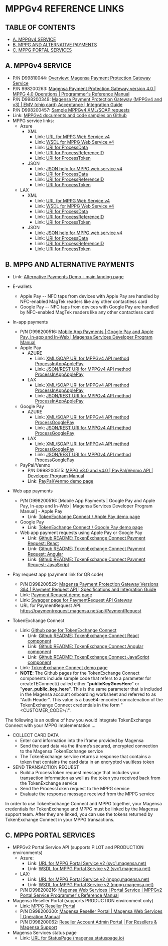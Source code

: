 # MPPGv4 REFERENCE LINKS

## TABLE OF CONTENTS

- [A. MPPGv4 SERVICE](#A-MPPGv4-SERVICE)
- [B. MPPG AND ALTERNATIVE PAYMENTS](#B-MPPG-AND-ALTERNATIVE-PAYMENTS)
- [C. MPPG PORTAL SERVICES](#C-MPPG-PORTAL-SERVICES)

## A. MPPGv4 SERVICE

- P/N D99810044: [Overview: Magensa Payment Protection Gateway Service](https://www.magtek.com/content/documentationfiles/d99810044.pdf)
- P/N 998200263: [Magensa Payment Protection Gateway version 4.0 | MPPG 4.0 Operations | Programmer's Reference Manual](https://www.magtek.com/Content/DocumentationFiles/D998200263.pdf)
- P/N D998200349: [Magensa Payment Protection Gateway (MPPGv4 and v3) | EMV (chip card) Acceptance | Integration Guide](https://www.magtek.com/content/documentationfiles/d998200349.pdf)
- P/N D998200457: [Sample MPPGv4 XML/SOAP requests](https://www.magtek.com/Content/SoftwarePackages/D998200457.zip)
- Link: [MPPGv4 documents and code samples on Github](https://github.com/Magensa/MPPGv4/tree/master)
- MPPG service links:
  - Azure
    - XML
      - Link: [URL for MPPG Web Service v4](https://svc1.magensa.net/MPPGv4/MPPGv4Service.svc)
      - Link: [WSDL for MPPG Web Service v4](https://svc1.magensa.net/MPPGv4/MPPGv4Service.svc?WSDL)
      - Link: [URI for ProcessData](https://svc1.magensa.net/MPPGv4/MPPGv4Service.svc/ProcessData)
      - Link: [URI for ProcessReferenceID](https://svc1.magensa.net/MPPGv4/MPPGv4Service.svc/ProcessReferenceID)
      - Link: [URI for ProcessToken](https://svc1.magensa.net/MPPGv4/MPPGv4Service.svc/ProcessToken)
    - JSON
      - Link: [JSON help for MPPG web service v4](https://svc1.magensa.net/MPPGv4/MPPGv4Service.svc/JSON/help)
      - Link: [URI for ProcessData](https://svc1.magensa.net/MPPGv4/MPPGv4Service.svc/JSON/ProcessData)
      - Link: [URI for ProcessReferenceID](https://svc1.magensa.net/MPPGv4/MPPGv4Service.svc/JSON/ProcessReferenceID)
      - Link: [URI for ProcessToken](https://svc1.magensa.net/MPPGv4/MPPGv4Service.svc/JSON/ProcessToken)
  - LAX
    - XML
      - Link: [URL for MPPG Web Service v4](https://mppg.magensa.net/v4/MPPGv4Service.svc)
      - Link: [WSDL for MPPG Web Service v4](https://mppg.magensa.net/v4/MPPGv4Service.svc?WSDL)
      - Link: [URI for ProcessData](https://mppg.magensa.net/v4/MPPGv4Service.svc/ProcessData)
      - Link: [URI for ProcessReferenceID](https://mppg.magensa.net/v4/MPPGv4Service.svc/ProcessReferenceID)
      - Link: [URI for ProcessToken](https://mppg.magensa.net/v4/MPPGv4Service.svc/ProcessToken)
    - JSON
      - Link: [JSON help for MPPG web service v4](https://mppg.magensa.net/V4/MPPGv4Service.svc/JSON/help)
      - Link: [URI for ProcessData](https://mppg.magensa.net/V4/MPPGv4Service.svc/JSON/ProcessData)
      - Link: [URI for ProcessReferenceID](https://mppg.magensa.net/V4/MPPGv4Service.svc/JSON/ProcessReferenceID)
      - Link: [URI for ProcessToken](https://mppg.magensa.net/V4/MPPGv4Service.svc/JSON/ProcessToken)

## B. MPPG AND ALTERNATIVE PAYMENTS

- Link: [Alternative Payments Demo - main landing page](https://demo.magensa.net/tec)

- E-wallets
  - Apple Pay -- NFC taps from devices with Apple Pay are handled by NFC-enabled MagTek readers like any other contactless card
  - Google Pay -- NFC taps from devices with Google Pay are handled by NFC-enabled MagTek readers like any other contactless card

- In-app payments
  - P/N D998200516: [Mobile App Payments | Google Pay and Apple Pay, In-app and In-Web | Magensa Services Developer Program Manual](https://www.magtek.com/content/documentationfiles/d998200516.pdf)
  - Apple Pay
    - AZURE
      - Link: [XML/SOAP URI for MPPGv4 API method ProcessInAppApplePay](https://svc1.magensa.net/MPPGv4/MPPGv4Service.svc/ProcessInAppApplePay)
      - Link: [JSON/REST URI for MPPGv4 API method ProcessInAppApplePay](https://svc1.magensa.net/MPPGv4/MPPGv4Service.svc/JSON/ProcessInAppApplePay)
    - LAX
      - Link: [XML/SOAP URI for MPPGv4 API method ProcessInAppApplePay](https://mppg.magensa.net/V4/MPPGv4Service.svc/ProcessInAppApplePay)
      - Link: [JSON/REST URI for MPPGv4 API method ProcessInAppApplePay](https://mppg.magensa.net/V4/MPPGv4Service.svc/JSON/ProcessInAppApplePay)
  - Google Pay
    - AZURE
      - Link: [XML/SOAP URI for MPPGv4 API method ProcessGooglePay](https://svc1.magensa.net/MPPGv4/MPPGv4Service.svc/ProcessGooglePay)
      - Link: [JSON/REST URI for MPPGv4 API method ProcessGooglePay](https://svc1.magensa.net/MPPGv4/MPPGv4Service.svc/JSON/ProcessGooglePay)
    - LAX
      - Link: [XML/SOAP URI for MPPGv4 API method ProcessGooglePay](https://mppg.magensa.net/V4/MPPGv4Service.svc/ProcessGooglePay)
      - Link: [JSON/REST URI for MPPGv4 API method ProcessGooglePay](https://mppg.magensa.net/V4/MPPGv4Service.svc/JSON/ProcessGooglePay)
  - PayPal/Venmo
    - P/N D998200515: [MPPG v3.0 and v4.0 | PayPal/Venmo API | Developer Program Manual](https://www.magtek.com/content/documentationfiles/d998200515.pdf)
    - Link: [PayPal/Venmo demo page](https://demo.magensa.net/tec/paypal-venmo/paypal-venmo-request)

- Web app payments
  - P/N D998200516: [Mobile App Payments | Google Pay and Apple Pay, In-app and In-Web | Magensa Services Developer Program Manual]  - Apple Pay
    - Link: [TokenExchange Connect / Apple Pay demo page](https://demo.magensa.net/tec/tec-apple-pay/apple-pay-button)
  - Google Pay
    - Link: [TokenExchange Connect / Google Pay demo page](https://demo.magensa.net/tec/tec-google-pay/)
  - Web app payment requests using Apple Pay or Google Pay
    - Link: [Github README: TokenExchange Connect Payment Request: React](https://github.com/Magensa/te-connect-react/blob/master/TecPaymentRequestREADME.md)
    - Link: [Github README: TokenExchange Connect Payment Request: Angular](https://github.com/Magensa/te-connect-ng/blob/master/TecPaymentRequestREADME.md)
    - Link: [Github README: TokenExchange Connect Payment Request: JavaScript](https://github.com/Magensa/te-connect-js/blob/master/TecPaymentRequestREADME.md)


- Pay request app (payment link for QR code)
  - P/N D998200529: [Magensa Payment Protection Gateway Versions 3&4 | Payment Request API | Specifications and Integration Guide](https://www.magtek.com/Content/DocumentationFiles/D998200529.pdf)
  - Link: [Payment Request demo page](https://demo.magensa.net/tec/payment-request/create-new-pr)
  - Link: [Swagger page for PaymentRequest API Gateway](https://paymentrequest.magensa.net/swagger/index.html)
  - URL for PaymentRequest API: https://paymentrequest.magensa.net/api/PaymentRequest

- TokenExchange Connect
  - Link: [Github page for TokenExchange Connect](https://github.com/Magensa/te-connect)
    - Link: [Github README: TokenExchange Connect React component](https://github.com/Magensa/te-connect-react)
    - Link: [Github README: TokenExchange Connect Angular component](https://github.com/Magensa/te-connect-ng)
    - Link: [Github README: TokenExchange Connect JavaScript component](https://github.com/Magensa/te-connect-js)
  - Link: [TokenExchange Connect demo page](https://demo.magensa.net/tec/tec-mppg/token-exchange-form)
  - **NOTE**:  The Github pages for the TokenExchange Connect components include sample code that refers to a parameter for createTEConnect() called either  "__publicKeyGoesHere__" or "__your_public_key_here__".  This is the same parameter that is included in the Magensa account onboarding worksheet and referred to as "Auth Header".  This value is a base64-encoded concatenation of the TokenExchange Connect credentials in the form "<CUSTOMER_CODE>/<USERNAME>:<PASSWORD>".

The following is an outline of how you would integrate TokenExchange Connect with your MPPG implementation …

- COLLECT CARD DATA
  - Enter card information into the iframe provided by Magensa
  - Send the card data via the iframe’s secured, encrypted connection to the Magensa TokenExchange service
  - The TokenExchange service returns a response that contains a token that contains the card data in an encrypted vaultless token
- SEND TRANSACTION REQUEST
  - Build a ProcessToken request message that includes your transaction information as well as the token you received back from the TokenExchange service</LI>
  - Send the ProcessToken request to the MPPG service</LI>
  - Evaluate the response message received from the MPPG service</LI>

In order to use TokenExchange Connect and MPPG together, your Magensa credentials for TokenExchange and MPPG must be linked by the Magensa support team.  After they are linked, you can use the tokens returned by TokenExchange Connect in your MPPG transactions.


## C. MPPG PORTAL SERVICES

- MPPGv2 Portal Service API (supports PILOT and PRODUCTION environments)
  - Azure:
    - Link: [URL for MPPG Portal Service v2 (svc1.magensa.net)](https://svc1.magensa.net/MPPGv2Portal/MPPGv2PortalService.svc)
    - Link: [WSDL for MPPG Portal Service v2 (svc1.magensa.net)](https://svc1.magensa.net/MPPGv2Portal/MPPGv2PortalService.svc?WSDL)
  - LAX:
    - Link: [URL for MPPG Portal Service v2 (mppg.magensa.net)](https://mppg.magensa.net/v2Portal/MPPGv2PortalService.svc)
    - Link: [WSDL for MPPG Portal Service v2 (mppg.magensa.net)](https://mppg.magensa.net/v2Portal/MPPGv2PortalService.svc?WSDL)
  - P/N D998200216: [Magensa Web Services | Portal Service | MPPGv2 Portal Service Programmer's Reference Manual](https://www.magtek.com/content/documentationfiles/d998200216.pdf)
- Magensa Reseller Portal (supports PRODUCTION environment only)
  - Link: [MPPG Reseller Portal](https://reseller.magensa.net/Account/SignIn)
  - P/N D998200300: [Magensa Reseller Portal | Magensa Web Services | Operation Manual](https://www.magtek.com/content/documentationfiles/d998200300.pdf)
  - P/N D998200062: [Reseller Account Admin Portal | For Resellers & Magensa Support](https://www.magtek.com/content/documentationfiles/d998200062.pdf)
- Magensa Services status page
  - Link: [URL for StatusPage (magensa.statuspage.io)](https://magensa.statuspage.io/)
